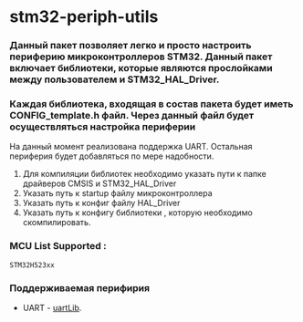 # stm32-periph-utils

### Данный пакет позволяет легко и просто настроить периферию микроконтроллеров STM32. Данный пакет включает библиотеки, которые являются прослойками между пользователем и STM32_HAL_Driver.
### Каждая библиотека, входящая в состав пакета будет иметь CONFIG_template.h файл. Через данный файл будет осуществляться настройка периферии

 На данный момент реализована поддержка UART. Остальная периферия будет добавляться по мере надобности.

1. Для компиляции библиотек необходимо указать пути к папке драйверов CMSIS и STM32_HAL_Driver
2. Указать путь к startup файлу микроконтроллера
3. Указать путь к конфиг файлу HAL_Driver
4. Указать путь к конфигу библиотеки , которую необходимо скомпилировать.

### MCU List Supported :
```
STM32H523xx
```

### Поддерживаемая перифирия
-  UART - [uartLib](lib%2FuartLib%2FREADME.md).
